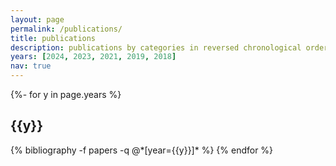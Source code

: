```yaml
---
layout: page
permalink: /publications/
title: publications
description: publications by categories in reversed chronological order.
years: [2024, 2023, 2021, 2019, 2018]
nav: true
---
```

<!-- _pages/publications.md -->

<div class="publications">

{%- for y in page.years %}

<h2 class="year">{{y}}</h2>
  {% bibliography -f papers -q @*[year={{y}}]* %}
{% endfor %}

</div>
